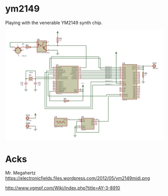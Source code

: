 # ym2149
Playing with the venerable YM2149 synth chip.

![schematic](schematics/ym2149midi.png)

# Acks
Mr. Megahertz
https://electronicfields.files.wordpress.com/2012/05/ym2149midi.png

http://www.vgmpf.com/Wiki/index.php?title=AY-3-8910


